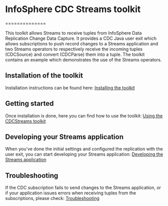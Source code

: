# InfoSphere CDC Streams toolkit
==============

This toolkit allows Streams to receive tuples from InfoSphere Data Replication Change Data Capture. It provides a CDC Java user exit which allows subscriptions to push record changes to a Streams application and two Streams operators to respectively receive the incoming tuples (CDCSource) and convert (CDCParse) them into a tuple. The toolkit contains an example which demonstrates the use of the Streams operators.

## Installation of the toolkit
Installation instructions can be found here: [Installing the toolkit](documentation/Installation.md)

## Getting started
Once installation is done, here you can find how to use the toolkit: [Using the CDCStreams toolkit](documentation/Usage.md)

## Developing your Streams application
When you've done the initial settings and configured the replication with the user exit, you can start developing your Streams application: [Developing the Streams application](documentation/StreamsDevelopment.md)

## Troubleshooting
If the CDC subscription fails to send changes to the Streams application, or if your application issues errors when receiving tuples from the subscriptions, please check: [Troubleshooting](documentation/Troubleshooting.md)